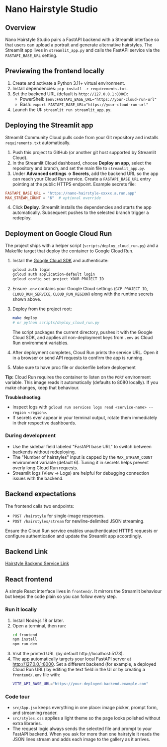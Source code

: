 # Nano Hairstyle Studio

## Overview
Nano Hairstyle Studio pairs a FastAPI backend with a Streamlit interface so that users can upload a portrait and generate alternative hairstyles. The Streamlit app lives in `streamlit_app.py` and calls the FastAPI service via the `FASTAPI_BASE_URL` setting.

## Previewing the frontend locally
1. Create and activate a Python 3.11+ virtual environment.
2. Install dependencies: `pip install -r requirements.txt`.
3. Set the backend URL (default is `http://127.0.0.1:8000`):
   - PowerShell: `$env:FASTAPI_BASE_URL="https://your-cloud-run-url"`
   - Bash: `export FASTAPI_BASE_URL="https://your-cloud-run-url"`
4. Launch the UI: `streamlit run streamlit_app.py`.

## Deploying the Streamlit app
Streamlit Community Cloud pulls code from your Git repository and installs `requirements.txt` automatically.

1. Push this project to GitHub (or another git host supported by Streamlit Cloud).
2. In the Streamlit Cloud dashboard, choose **Deploy an app**, select the repository and branch, and set the main file to `streamlit_app.py`.
3. Under **Advanced settings -> Secrets**, add the backend URL so the app can reach your Cloud Run service. Create a `FASTAPI_BASE_URL` entry pointing at the public HTTPS endpoint. Example secrets file:

```toml
FASTAPI_BASE_URL = "https://nano-hairstyle-xxxxx.a.run.app"
MAX_STREAM_COUNT = "6"  # optional override
```

4. Click **Deploy**. Streamlit installs the dependencies and starts the app automatically. Subsequent pushes to the selected branch trigger a redeploy.

## Deployment on Google Cloud Run

The project ships with a helper script (`scripts/deploy_cloud_run.py`) and a Makefile target that deploy the container to Google Cloud Run.

1. Install the [Google Cloud SDK](https://cloud.google.com/sdk/docs/install) and authenticate:
   ```bash
   gcloud auth login
   gcloud auth application-default login
   gcloud config set project YOUR_PROJECT_ID
   ```

2. Ensure `.env` contains your Google Cloud settings (`GCP_PROJECT_ID`, `CLOUD_RUN_SERVICE`, `CLOUD_RUN_REGION`) along with the runtime secrets shown above.

3. Deploy from the project root:
   ```bash
   make deploy
   # or python scripts/deploy_cloud_run.py
   ```

   The script packages the current directory, pushes it with the Google Cloud SDK, and applies all non-deployment keys from `.env` as Cloud Run environment variables.

4. After deployment completes, Cloud Run prints the service URL. Open it in a browser or send API requests to confirm the app is running.

5. Make sure to have proc file or dockerfile before deployment

**Tip:** Cloud Run requires the container to listen on the `PORT` environment variable. This image reads it automatically (defaults to 8080 locally). If you make changes, keep that behaviour.

**Troubleshooting:**
- Inspect logs with `gcloud run services logs read <service-name> --region <region>`.
- If secrets ever appear in your terminal output, rotate them immediately in their respective dashboards.





### During development
- Use the sidebar field labeled "FastAPI base URL" to switch between backends without redeploying.
- The "Number of hairstyles" input is capped by the `MAX_STREAM_COUNT` environment variable (default 6). Tuning it in secrets helps prevent overly long Cloud Run requests.
- Streamlit logs (View -> Logs) are helpful for debugging connection issues with the backend.

## Backend expectations
The frontend calls two endpoints:
- `POST /hairstyle` for single-image responses.
- `POST /hairstyles/stream` for newline-delimited JSON streaming.

Ensure the Cloud Run service enables unauthenticated HTTPS requests or configure authentication and update the Streamlit app accordingly.

## Backend Link
[Hairstyle Backend Service Link](https://hairstyle-backend-service-163900448961.asia-southeast1.run.app)

## React frontend
A simple React interface lives in `frontend/`. It mirrors the Streamlit behaviour but keeps the code plain so you can follow every step.

### Run it locally
1. Install Node.js 18 or later.
2. Open a terminal, then run:
   ```bash
   cd frontend
   npm install
   npm run dev
   ```
3. Visit the printed URL (by default http://localhost:5173).
4. The app automatically targets your local FastAPI server at
   http://127.0.0.1:8000. Set a different backend (for example, a deployed Cloud Run URL) by editing the text field in the UI or by creating a `frontend/.env` file with:
   ```bash
   VITE_API_BASE_URL="https://your-deployed-backend.example.com"
   ```

### Code tour
- `src/App.jsx` keeps everything in one place: image picker, prompt form, and streaming reader.
- `src/styles.css` applies a light theme so the page looks polished without extra libraries.
- The request logic always sends the selected file and prompt to your FastAPI backend. When you ask for more than one hairstyle it reads the JSON lines stream and adds each image to the gallery as it arrives.
